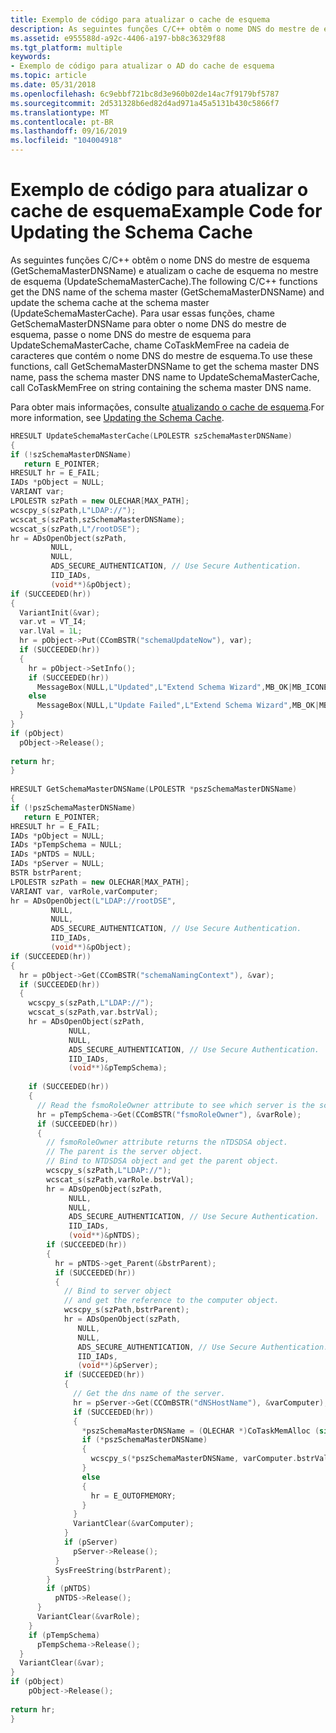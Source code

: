 ```yaml
---
title: Exemplo de código para atualizar o cache de esquema
description: As seguintes funções C/C++ obtêm o nome DNS do mestre de esquema (GetSchemaMasterDNSName) e atualizam o cache de esquema no mestre de esquema (UpdateSchemaMasterCache).
ms.assetid: e955588d-a92c-4406-a197-bb8c36329f88
ms.tgt_platform: multiple
keywords:
- Exemplo de código para atualizar o AD do cache de esquema
ms.topic: article
ms.date: 05/31/2018
ms.openlocfilehash: 6c9ebbf721bc8d3e960b02de14ac7f9179bf5787
ms.sourcegitcommit: 2d531328b6ed82d4ad971a45a5131b430c5866f7
ms.translationtype: MT
ms.contentlocale: pt-BR
ms.lasthandoff: 09/16/2019
ms.locfileid: "104004918"
---
```

# <a name="example-code-for-updating-the-schema-cache"></a><span data-ttu-id="74435-104">Exemplo de código para atualizar o cache de esquema</span><span class="sxs-lookup"><span data-stu-id="74435-104">Example Code for Updating the Schema Cache</span></span>

<span data-ttu-id="74435-105">As seguintes funções C/C++ obtêm o nome DNS do mestre de esquema (GetSchemaMasterDNSName) e atualizam o cache de esquema no mestre de esquema (UpdateSchemaMasterCache).</span><span class="sxs-lookup"><span data-stu-id="74435-105">The following C/C++ functions get the DNS name of the schema master (GetSchemaMasterDNSName) and update the schema cache at the schema master (UpdateSchemaMasterCache).</span></span> <span data-ttu-id="74435-106">Para usar essas funções, chame GetSchemaMasterDNSName para obter o nome DNS do mestre de esquema, passe o nome DNS do mestre de esquema para UpdateSchemaMasterCache, chame CoTaskMemFree na cadeia de caracteres que contém o nome DNS do mestre de esquema.</span><span class="sxs-lookup"><span data-stu-id="74435-106">To use these functions, call GetSchemaMasterDNSName to get the schema master DNS name, pass the schema master DNS name to UpdateSchemaMasterCache, call CoTaskMemFree on string containing the schema master DNS name.</span></span>

<span data-ttu-id="74435-107">Para obter mais informações, consulte [atualizando o cache de esquema](updating-the-schema-cache.md).</span><span class="sxs-lookup"><span data-stu-id="74435-107">For more information, see [Updating the Schema Cache](updating-the-schema-cache.md).</span></span>


```C++
HRESULT UpdateSchemaMasterCache(LPOLESTR szSchemaMasterDNSName)
{
if (!szSchemaMasterDNSName)
   return E_POINTER;
HRESULT hr = E_FAIL;
IADs *pObject = NULL;
VARIANT var;
LPOLESTR szPath = new OLECHAR[MAX_PATH];
wcscpy_s(szPath,L"LDAP://");
wcscat_s(szPath,szSchemaMasterDNSName);
wcscat_s(szPath,L"/rootDSE");
hr = ADsOpenObject(szPath,
         NULL,
         NULL,
         ADS_SECURE_AUTHENTICATION, // Use Secure Authentication.
         IID_IADs,
         (void**)&pObject);
if (SUCCEEDED(hr))
{
  VariantInit(&var);
  var.vt = VT_I4;
  var.lVal = 1L;
  hr = pObject->Put(CComBSTR("schemaUpdateNow"), var);
  if (SUCCEEDED(hr))
  {
    hr = pObject->SetInfo();
    if (SUCCEEDED(hr))
      MessageBox(NULL,L"Updated",L"Extend Schema Wizard",MB_OK|MB_ICONEXCLAMATION);
    else
      MessageBox(NULL,L"Update Failed",L"Extend Schema Wizard",MB_OK|MB_ICONEXCLAMATION);
  }
}
if (pObject)
  pObject->Release();
 
return hr;
}
 
HRESULT GetSchemaMasterDNSName(LPOLESTR *pszSchemaMasterDNSName)
{
if (!pszSchemaMasterDNSName)
   return E_POINTER;
HRESULT hr = E_FAIL;
IADs *pObject = NULL;
IADs *pTempSchema = NULL;
IADs *pNTDS = NULL;
IADs *pServer = NULL;
BSTR bstrParent;
LPOLESTR szPath = new OLECHAR[MAX_PATH];
VARIANT var, varRole,varComputer;
hr = ADsOpenObject(L"LDAP://rootDSE",
         NULL,
         NULL,
         ADS_SECURE_AUTHENTICATION, // Use Secure Authentication.
         IID_IADs,
         (void**)&pObject);
if (SUCCEEDED(hr))
{
  hr = pObject->Get(CComBSTR("schemaNamingContext"), &var);
  if (SUCCEEDED(hr))
  {
    wcscpy_s(szPath,L"LDAP://");
    wcscat_s(szPath,var.bstrVal);
    hr = ADsOpenObject(szPath,
             NULL,
             NULL,
             ADS_SECURE_AUTHENTICATION, // Use Secure Authentication.
             IID_IADs,
             (void**)&pTempSchema);
 
    if (SUCCEEDED(hr))
    {
      // Read the fsmoRoleOwner attribute to see which server is the schema master.
      hr = pTempSchema->Get(CComBSTR("fsmoRoleOwner"), &varRole);
      if (SUCCEEDED(hr))
      {
        // fsmoRoleOwner attribute returns the nTDSDSA object.
        // The parent is the server object.
        // Bind to NTDSDSA object and get the parent object.
        wcscpy_s(szPath,L"LDAP://");
        wcscat_s(szPath,varRole.bstrVal);
        hr = ADsOpenObject(szPath,
             NULL,
             NULL,
             ADS_SECURE_AUTHENTICATION, // Use Secure Authentication.
             IID_IADs,
             (void**)&pNTDS);
        if (SUCCEEDED(hr))
        {
          hr = pNTDS->get_Parent(&bstrParent);
          if (SUCCEEDED(hr))
          {
            // Bind to server object
            // and get the reference to the computer object.
            wcscpy_s(szPath,bstrParent);
            hr = ADsOpenObject(szPath,
               NULL,
               NULL,
               ADS_SECURE_AUTHENTICATION, // Use Secure Authentication.
               IID_IADs,
               (void**)&pServer);
            if (SUCCEEDED(hr))
            {
              // Get the dns name of the server.
              hr = pServer->Get(CCOmBSTR("dNSHostName"), &varComputer);
              if (SUCCEEDED(hr))
              {
                *pszSchemaMasterDNSName = (OLECHAR *)CoTaskMemAlloc (sizeof(OLECHAR)*(wcslen(varComputer.bstrVal)+1));
                if (*pszSchemaMasterDNSName)
                {
                  wcscpy_s(*pszSchemaMasterDNSName, varComputer.bstrVal);
                }
                else
                {
                  hr = E_OUTOFMEMORY;
                }
              }
              VariantClear(&varComputer);
            }
            if (pServer)
              pServer->Release();
          }
          SysFreeString(bstrParent);
        }
        if (pNTDS)
          pNTDS->Release();
      }
      VariantClear(&varRole);
    }
    if (pTempSchema)
      pTempSchema->Release();
  }
  VariantClear(&var);
}
if (pObject)
    pObject->Release();
 
return hr;
}
```



 

 




